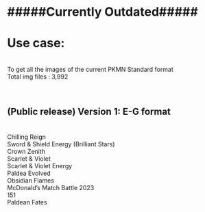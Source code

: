 <h1>#####Currently Outdated#####</h1>

<h1>Use case:</h1>
<br>To get all the images of the current PKMN Standard format 
<br>Total img files : 3,992

<br><h2>(Public release) Version 1: E-G format
</h2><br>Chilling Reign
<br>Sword & Shield Energy (Brilliant Stars)
<br>Crown Zenith
<br>Scarlet & Violet
<br>Scarlet & Violet Energy
<br>Paldea Evolved
<br>Obsidian Flames
<br>McDonald’s Match Battle 2023
<br>151
<br>Paldean Fates

